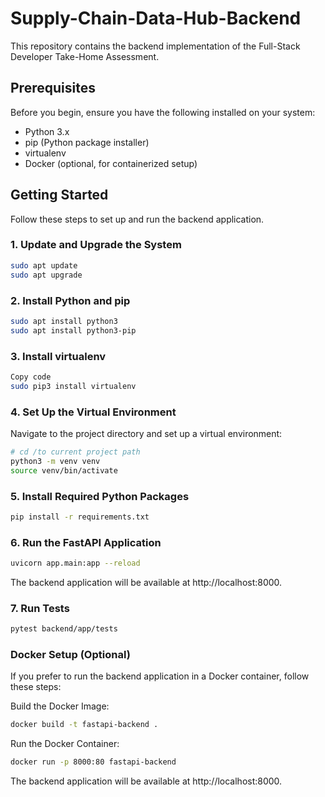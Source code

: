 # Supply-Chain-Data-Hub-Backend

This repository contains the backend implementation of the Full-Stack Developer Take-Home Assessment.

## Prerequisites

Before you begin, ensure you have the following installed on your system:

- Python 3.x
- pip (Python package installer)
- virtualenv
- Docker (optional, for containerized setup)

## Getting Started

Follow these steps to set up and run the backend application.

### 1. Update and Upgrade the System

```bash
sudo apt update
sudo apt upgrade
```

### 2. Install Python and pip

```bash
sudo apt install python3
sudo apt install python3-pip
```

### 3. Install virtualenv

```bash
Copy code
sudo pip3 install virtualenv
```

### 4. Set Up the Virtual Environment

Navigate to the project directory and set up a virtual environment:

```bash
# cd /to current project path
python3 -m venv venv
source venv/bin/activate
```

### 5. Install Required Python Packages

```bash
pip install -r requirements.txt
```

### 6. Run the FastAPI Application

```bash
uvicorn app.main:app --reload
```

The backend application will be available at http://localhost:8000.

### 7. Run Tests

```bash
pytest backend/app/tests
```

### Docker Setup (Optional)

If you prefer to run the backend application in a Docker container, follow these steps:

Build the Docker Image:

```bash
docker build -t fastapi-backend .
```

Run the Docker Container:

```bash
docker run -p 8000:80 fastapi-backend
```

The backend application will be available at http://localhost:8000.